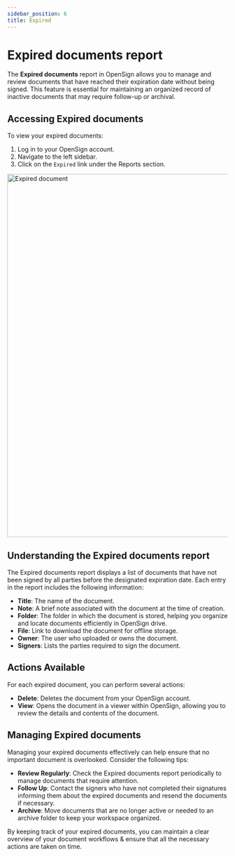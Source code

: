 ```yaml
---
sidebar_position: 6
title: Expired
---
```


# Expired documents report

The **Expired documents** report in OpenSign allows you to manage and review documents that have reached their expiration date without being signed. This feature is essential for maintaining an organized record of inactive documents that may require follow-up or archival.

## Accessing Expired documents

To view your expired documents:

1. Log in to your OpenSign account.
2. Navigate to the left sidebar.
3. Click on the `Expired` link under the Reports section.
   
<img width="828" alt="Expired document" src="https://github.com/user-attachments/assets/01f3626f-d694-4d3b-82da-2f2b77693b76" />

## Understanding the Expired documents report

The Expired documents report displays a list of documents that have not been signed by all parties before the designated expiration date. Each entry in the report includes the following information:

- **Title**: The name of the document.
- **Note**: A brief note associated with the document at the time of creation.
- **Folder**: The folder in which the document is stored, helping you organize and locate documents efficiently in OpenSign drive.
- **File**: Link to download the document for offline storage.
- **Owner**: The user who uploaded or owns the document.
- **Signers**: Lists the parties required to sign the document.

## Actions Available

For each expired document, you can perform several actions:

- **Delete**: Deletes the document from your OpenSign account.
- **View**: Opens the document in a viewer within OpenSign, allowing you to review the details and contents of the document.

## Managing Expired documents

Managing your expired documents effectively can help ensure that no important document is overlooked. Consider the following tips:

- **Review Regularly**: Check the Expired documents report periodically to manage documents that require attention.
- **Follow Up**: Contact the signers who have not completed their signatures informing them about the expired documents and resend the documents if necessary.
- **Archive**: Move documents that are no longer active or needed to an archive folder to keep your workspace organized.

By keeping track of your expired documents, you can maintain a clear overview of your document workflows & ensure that all the necessary actions are taken on time.
